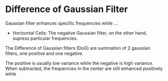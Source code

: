 # Difference of Gaussian Filter

Gaussian filter enhances specific frequencies while ...

* Horizontal Cells: The negative Gaussian filter, on the other hand, supress particular frequencies.

The Difference of Gaussian filters (DoG) are summation of 2 gaussian filters, one positive and one negative.

The positive is usually low variance while the negative is high variance. When subtracted, the frequencies
in the center are still enhanced positively while 

